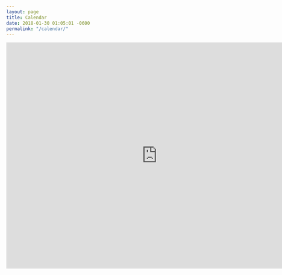 ```yaml
---
layout: page
title: Calendar
date: 2018-01-30 01:05:01 -0600
permalink: "/calendar/"
---
```


<iframe src="https://calendar.google.com/calendar/embed?src=ulsl35rjnems0td5cbrgn17phk%40group.calendar.google.com&ctz=America%2FChicago" style="border: 0" width="800" height="600" frameborder="0" scrolling="no"></iframe>
